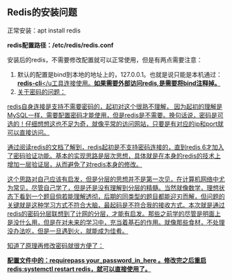 ## Redis的安装问题

正常安装：apt install redis

**redis配置路径：/etc/redis/redis.conf**

安装后的redis，不需要修改配置就可以正常使用，但是有两点需要注意：

1. 默认的配置是bind到本地的地址上的，127.0.0.1。也就是说只能是本机通过：<u>**redis-cli**</u工具连接使用。**如果需要外部访问redis,是需要将bind注释掉。**
2. 关于密码的问题：

redis自身连接是支持不需要密码的，起初对这个很熟不理解， 因为起初的理解是MySQL一样，需要配置密码才能使用，但是redis是不需要。换句话说，密码是可选的！仔细想想这也不足为奇，就像平常的访问网站，只要是有对应的ip和port就可以直接访问。

通过阅读redis的文档了解到，redis起初是不支持密码连接的，直到redis 6才加入了密码验证功能。基本的实现思路是层次思想，具体就是在本身的redis的技术上增加一层验证层，从而避免了对redis本身的修改。

这个思路对自己应该有启发，但是分层的思想并不是第一次见，在计算机网络中尤为常见，尽管自己学了，但是还是没有理解到分层的精髓。当然就像数学，理想状态下看到一个题目倘若能理解透彻，后期的同类型的题目都能迎刃而解，但问题的关键就是这种学习方式不符合大脑，最起码是不符合我的接收方式。本次就是通过redis的密码分层联想到了计网的分层，才能有启发。那些之前学的尽管是明面上是没什么用，但是在对未来的学习中，充当着基石的作用。就像那些食材，不处理没办法吃，但是一旦遇到火，就能成为佳肴。

知道了原理再修改密码就很方便了：

**配置文件中的：requirepass your_password_in_here 。修改完之后重启redis:systemctl restart redis，就可以直接使用了。**


